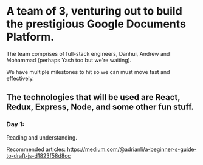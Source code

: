 # A team of 3, venturing out to build the prestigious Google Documents Platform. 
The team comprises of full-stack engineers, Danhui, Andrew and Mohammad (perhaps Yash too but we're waiting).

We have multiple milestones to hit so we can must move fast and effectively.
## The technologies that will be used are React, Redux, Express, Node, and some other fun stuff.


### Day 1: 
Reading and understanding. 

Recommended articles:
https://medium.com/@adrianli/a-beginner-s-guide-to-draft-js-d1823f58d8cc
